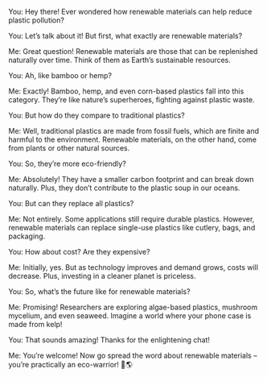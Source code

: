 You: Hey there! Ever wondered how renewable materials can help reduce plastic pollution?

You: Let’s talk about it! But first, what exactly are renewable materials?

Me: Great question! Renewable materials are those that can be replenished naturally over time. Think of them as Earth’s sustainable resources.

You: Ah, like bamboo or hemp?

Me: Exactly! Bamboo, hemp, and even corn-based plastics fall into this category. They’re like nature’s superheroes, fighting against plastic waste.

You: But how do they compare to traditional plastics?

Me: Well, traditional plastics are made from fossil fuels, which are finite and harmful to the environment. Renewable materials, on the other hand, come from plants or other natural sources.

You: So, they’re more eco-friendly?

Me: Absolutely! They have a smaller carbon footprint and can break down naturally. Plus, they don’t contribute to the plastic soup in our oceans.

You: But can they replace all plastics?

Me: Not entirely. Some applications still require durable plastics. However, renewable materials can replace single-use plastics like cutlery, bags, and packaging.

You: How about cost? Are they expensive?

Me: Initially, yes. But as technology improves and demand grows, costs will decrease. Plus, investing in a cleaner planet is priceless.

You: So, what’s the future like for renewable materials?

Me: Promising! Researchers are exploring algae-based plastics, mushroom mycelium, and even seaweed. Imagine a world where your phone case is made from kelp!

You: That sounds amazing! Thanks for the enlightening chat!

Me: You’re welcome! Now go spread the word about renewable materials – you’re practically an eco-warrior! 🌿🌎
